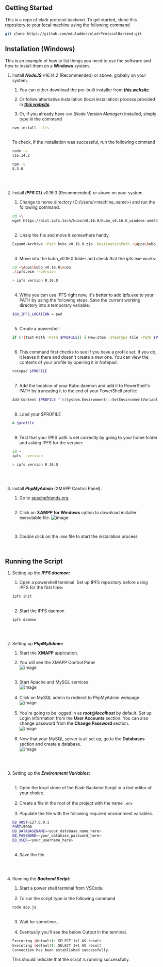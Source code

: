 <!-- # eladrProtocolBackend
This is a repo of eladr protocol backend

# How to use.
1)Install ipfs
2)Install nodejs
3)Install mysql
4)Install php myadmin
5)Create a table named eladr
6)Now run this script -->

<!-- GETTING STARTED -->

## Getting Started

This is a repo of eladr protocol backend. To get started, clone this repository to your local machine using the following command

```sh
git clone https://github.com/eduladder/eladrProtocolBackend.git
```

## Installation (Windows)

This is an example of how to list things you need to use the software and how to install them on a **Windows** system.

1. Install **_NodeJS_** v16.14.2 (Recommended) or above, globally on your system.

   1. You can either download the pre-built installer from <a href="https://nodejs.org/en/download/" target="_blank" rel="noopener noreferrer">**_this website_**</a>.

   2. Or follow alternative installation (local installation) process provided in <a href="https://heynode.com/tutorial/install-nodejs-locally-nvm/" target="_blank"         rel="noopener noreferrer">**_this website_**</a>.

   3. Or, if you already have `nvm` (_Node Version Manager_) installed, simply type in the command

   ```sh
   nvm install --lts
   ```

   \
   To check, if the installation was successful, run the following command

   ```sh
   node -v
   v16.14.2

   npm -v
   8.5.0
   ```

<br/><br/>

2. Install **_IPFS CLI_** v0.16.0 (Recommended) or above on your system.

   1. Change to home directory (C:/Users/<machine_name>) and run the following command.

   ```sh
   cd ~\
   wget https://dist.ipfs.tech/kubo/v0.16.0/kubo_v0.16.0_windows-amd64.zip -Outfile kubo_v0.16.0.zip
   ```

   <br/>

   2. Unzip the file and move it somewhere handy.

   ```sh
   Expand-Archive -Path kubo_v0.16.0.zip -DestinationPath ~\Apps\kubo_v0.16.0
   ```

   <br/>

   3. Move into the kubo_v0.16.0 folder and check that the ipfs.exe works:

   ```sh
   cd ~\Apps\kubo_v0.16.0\kubo
   .\ipfs.exe --version

   > ipfs version 0.16.0
   ```

   <br/>

   4. While you can use IPFS right now, it's better to add ipfs.exe to your PATH by using the following steps. Save the current working directory into a temporary variable:

   ```sh
   $GO_IPFS_LOCATION = pwd
   ```

   <br/>

   5. Create a powershell

   ```sh
   if (!(Test-Path -Path $PROFILE)) { New-Item -ItemType File -Path $PROFILE -Force }
   ```

   <br/>

   6. This command first checks to see if you have a profile set. If you do, it leaves it there and doesn't create a new one. You can view the contents of your profile by opening it in Notepad:

   ```sh
   notepad $PROFILE
   ```

   <br/>

   7. Add the location of your Kubo daemon and add it to PowerShell's PATH by truncating it to the end of your PowerShell profile:

   ```sh
   Add-Content $PROFILE "`n[System.Environment]::SetEnvironmentVariable('PATH',`$Env:PATH+';;$GO_IPFS_LOCATION')"
   ```

   <br/>

   8. Load your $PROFILE

   ```sh
   & $profile
   ```

   <br/>

   9. Test that your IPFS path is set correctly by going to your home folder and asking IPFS for the version:

   ```sh
   cd ~
   ipfs --version

   > ipfs version 0.16.0
   ```

   <br/><br/>

3. Install **_PhpMyAdmin_** (XMAPP Control Panel): <br/>

   1. Go to <a href="https://www.apachefriends.org/">apachefriends.org</a>.

    <br/>
    
    2. Click on **XAMPP for Windows** option to download installer executable file.
        ![image](https://user-images.githubusercontent.com/100613640/197156639-d9ac8833-01e3-419a-af86-82b52cc6f63e.png)
        
        <br/>
    3. Double click on the *.exe* file to start the installation process
    
   <br/>

## Running the Script

1. Setting up the **_IPFS daemon:_**
   <br/>

   1. Open a powershell terminal. Set up IPFS repository before using IPFS for the first time:

   ```sh
   ipfs init
   ```

   <br/>

   2. Start the IPFS daemon

   ```sh
   ipfs daemon
   ```

   <br/><br/>

2. Setting up **_PhpMyAdmin:_**

   1. Start the **XMAPP** application. <br/>

   2. You will see the XMAPP Control Panel <br/>
      ![image](https://user-images.githubusercontent.com/100613640/197160840-ac192dd6-1265-455f-b9b5-c0b9b649a217.png)

   <br/>

   3. Start Apache and MySQL services <br/>
      ![image](https://user-images.githubusercontent.com/100613640/197161418-a86e87ab-86f5-4920-8668-c4cd9e09c2a4.png)

   <br/>

   4. Click on MySQL admin to redirect to PhpMyAdmin webpage <br/>
      ![image](https://user-images.githubusercontent.com/100613640/197162057-b4bad45e-e48a-4bd9-ad3d-9d68dc1ab36e.png)

   <br/>

   5. You're going to be logged in as **_root@localhost_** by default. Set up Login information from the **User Accounts** section. You can also change password from the **Change Password** section. <br/>
      ![image](https://user-images.githubusercontent.com/100613640/197162573-9789f270-d512-472b-a742-66e3b337e88d.png)

   <br/>

   6. Now that your MySQL server is all set up, go to the **Databases** section and create a database. <br/>
      ![image](https://user-images.githubusercontent.com/100613640/197163838-1983eb5f-0353-4fbc-ba7e-1a381e3a1cb4.png)

   <br/><br/>

3. Setting up the **_Environment Variables:_**

   <br/>

   1. Open the local clone of the Eladr Backend Script in a text editor of your choice.

   <br/>

   2. Create a file in the root of the project with the name `.env`

   <br/>

   3. Populate the file with the following required environment variables.

   ```sh
   DB_HOST=127.0.0.1
   PORT=5000
   DB_DATABASENAME=<your_database_name_here>
   DB_PASSWORD=<your_database_password_here>
   DB_USER=<your_username_here>
   ```

   <br/>

   4. Save the file.

   <br/><br/>

4. Running the **_Backend Script:_**<br/>

   1. Start a power shell terminal from VSCode.

   <br/>

   2. To run the script type in the following command

   ```sh
   node app.js
   ```

   <br/>

   3. Wait for sometime...

   <br/>

   4. Eventually you'll see the below Output in the terminal.

   ```sh
   Executing (default): SELECT 1+1 AS result
   Executing (default): SELECT 1+1 AS result
   Connection has been established successfully.
   ```

   This should indicate that the script is running successfully.
